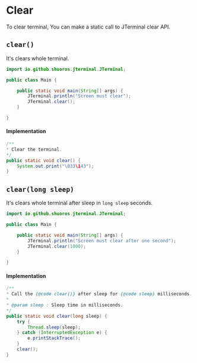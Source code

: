 # Clear

To clear terminal, You can make a static call to JTerminal clear API.

## `clear()`
It's clears whole terminal.

```java
import io.github.shuoros.jterminal.JTerminal;

public class Main {

	public static void main(String[] args) {
		JTerminal.println("Screen must clear");
		JTerminal.clear();
	}

}
```

#### Implementation

```java
/**
* Clear the terminal.
*/
public static void clear() {
	System.out.print("\033\143");
}
```

## `clear(long sleep)`
It's clears whole terminal after sleep in `long sleep` seconds.

```java
import io.github.shuoros.jterminal.JTerminal;

public class Main {

	public static void main(String[] args) {
		JTerminal.println("Screen must clear after one second");
		JTerminal.clear(1000);
	}

}
```

#### Implementation

```java
/**
* Call the {@code clear()} after sleep for {@code sleep} milliseconds.
* 
* @param sleep : Sleep time in milliseconds.
*/
public static void clear(long sleep) {
	try {
		Thread.sleep(sleep);
	} catch (InterruptedException e) {
		e.printStackTrace();
	}
	clear();
}
```